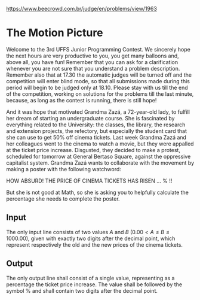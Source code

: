 https://www.beecrowd.com.br/judge/en/problems/view/1963

# The Motion Picture

Welcome to the 3rd UFFS Junior Programming Contest. We sincerely hope the next
hours are very productive to you, you get many balloons and, above all, you
have fun! Remember that you can ask for a clarification whenever you are not
sure that you understand a problem description. Remember also that at 17.30
the automatic judges will be turned off and the competition will enter blind
mode, so that all submissions made during this period will begin to be judged
only at 18.10. Please stay with us till the end of the competition, working on
solutions for the problems till the last minute, because, as long as the
contest is running, there is still hope!

And it was hope that motivated Grandma Zazá, a 72-year-old lady, to fulfill
her dream of starting an undergraduate course. She is fascinated by everything
related to the University: the classes, the library, the research and
extension projects, the refectory, but especially the student card that she
can use to get 50% off cinema tickets. Last week Grandma Zazá and her
colleagues went to the cinema to watch a movie, but they were appalled at the
ticket price increase. Disgusted, they decided to make a protest, scheduled
for tomorrow at General Bertaso Square, against the oppressive capitalist
system. Grandma Zazá wants to collaborate with the movement by making a poster
with the following watchword:

HOW ABSURD! THE PRICE OF CINEMA TICKETS HAS RISEN … % !!

But she is not good at Math, so she is asking you to helpfully calculate the
percentage she needs to complete the poster.

## Input

The only input line consists of two values $A$ and $B$
($0.00 < A \leq B \leq 1000.00$), given with exactly two digits after the
decimal point, which represent respectively the old and the new prices of the
cinema tickets.

## Output

The only output line shall consist of a single value, representing as a
percentage the ticket price increase. The value shall be followed by the
symbol % and shall contain two digits after the decimal point.
